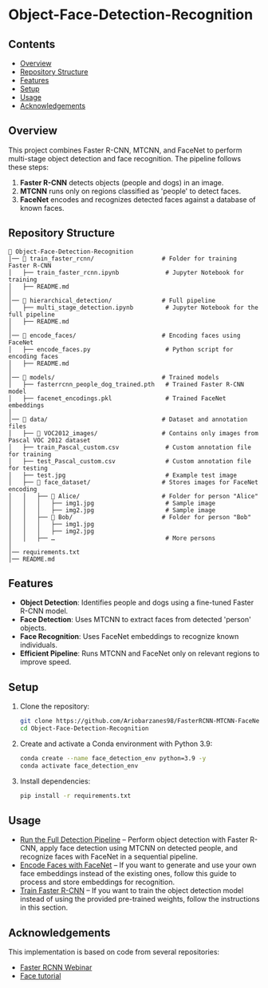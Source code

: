 # Object-Face-Detection-Recognition

## Contents
- [Overview](#overview)
- [Repository Structure](#repository-structure)
- [Features](#features)
- [Setup](#setup)
- [Usage](#usage)
- [Acknowledgements](#acknowledgements)

## Overview
This project combines Faster R-CNN, MTCNN, and FaceNet to perform multi-stage object detection and face recognition. The pipeline follows these steps:
1. **Faster R-CNN** detects objects (people and dogs) in an image.
2. **MTCNN** runs only on regions classified as 'people' to detect faces.
3. **FaceNet** encodes and recognizes detected faces against a database of known faces.

## Repository Structure
```
📂 Object-Face-Detection-Recognition
│── 📂 train_faster_rcnn/                   # Folder for training Faster R-CNN
│   ├── train_faster_rcnn.ipynb             # Jupyter Notebook for training
│   ├── README.md                           
│
│── 📂 hierarchical_detection/              # Full pipeline
│   ├── multi_stage_detection.ipynb         # Jupyter Notebook for the full pipeline
│   ├── README.md                           
│
│── 📂 encode_faces/                        # Encoding faces using FaceNet
│   ├── encode_faces.py                     # Python script for encoding faces
│   ├── README.md                           
│
│── 📂 models/                              # Trained models
│   ├── fasterrcnn_people_dog_trained.pth   # Trained Faster R-CNN model
│   ├── facenet_encodings.pkl               # Trained FaceNet embeddings
│
│── 📂 data/                                # Dataset and annotation files
│   ├── 📂 VOC2012_images/                  # Contains only images from Pascal VOC 2012 dataset
│   ├── train_Pascal_custom.csv             # Custom annotation file for training 
│   ├── test_Pascal_custom.csv              # Custom annotation file for testing 
│   ├── test.jpg                            # Example test image
│   ├── 📂 face_dataset/                    # Stores images for FaceNet encoding
│   │   ├── 📂 Alice/                       # Folder for person "Alice"
│   │   │   ├── img1.jpg                    # Sample image
│   │   │   ├── img2.jpg                    # Sample image
│   │   ├── 📂 Bob/                         # Folder for person "Bob"
│   │   │   ├── img1.jpg
│   │   │   ├── img2.jpg
│   │   ├── …                               # More persons
│
│── requirements.txt                        
│── README.md                               
```

## Features
- **Object Detection**: Identifies people and dogs using a fine-tuned Faster R-CNN model.
- **Face Detection**: Uses MTCNN to extract faces from detected 'person' objects.
- **Face Recognition**: Uses FaceNet embeddings to recognize known individuals.
- **Efficient Pipeline**: Runs MTCNN and FaceNet only on relevant regions to improve speed.

## Setup
1. Clone the repository:
   ```bash
   git clone https://github.com/Ariobarzanes98/FasterRCNN-MTCNN-FaceNet.git
   cd Object-Face-Detection-Recognition
   ```
2. Create and activate a Conda environment with Python 3.9:
   ```bash
   conda create --name face_detection_env python=3.9 -y
   conda activate face_detection_env
   ```

3. Install dependencies:
   ```bash
   pip install -r requirements.txt
   ```

## Usage

- [Run the Full Detection Pipeline](hierarchical_detection/) – Perform object detection with Faster R-CNN, apply face detection using MTCNN on detected people, and recognize faces with FaceNet in a sequential pipeline.
- [Encode Faces with FaceNet](encode_faces/) – If you want to generate and use your own face embeddings instead of the existing ones, follow this guide to process and store embeddings for recognition.
- [Train Faster R-CNN](train_faster_rcnn/) – If you want to train the object detection model instead of using the provided pre-trained weights, follow the instructions in this section.


## Acknowledgements

This implementation is based on code from several repositories:

- [Faster RCNN Webinar](https://github.com/howsam/faster-rcnn)
- [Face tutorial](https://github.com/pooya-mohammadi/Face)

